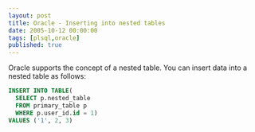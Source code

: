 ```yaml
---
layout: post
title: Oracle - Inserting into nested tables
date: 2005-10-12 00:00:00
tags: [plsql,oracle]
published: true
---
```


Oracle supports the concept of a nested table.  You can insert data into a nested table as follows:

```sql
INSERT INTO TABLE(
  SELECT p.nested_table
  FROM primary_table p
  WHERE p.user_id.id = 1)
VALUES ('1', 2, 3)
```
